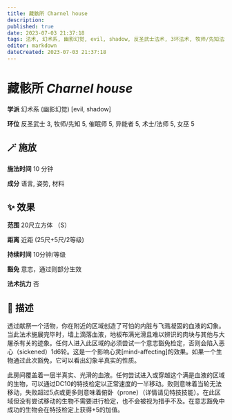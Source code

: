 ```yaml
---
title: 藏骸所 Charnel house
description: 
published: true
date: 2023-07-03 21:37:18
tags: 法术, 幻术系, 幽影幻觉, evil, shadow, 反圣武士法术, 3环法术, 牧师/先知法术, 5环法术, 催眠师法术, 异能者法术, 术士/法师法术, 女巫法术
editor: markdown
dateCreated: 2023-07-03 21:37:18
---
```


# **藏骸所** *Charnel house*

**学派** 幻术系 (幽影幻觉) \[evil, shadow\] 

**环位** 反圣武士 3, 牧师/先知 5, 催眠师 5, 异能者 5, 术士/法师 5, 女巫 5

## 🪄 施放

**施法时间** 10 分钟

**成分** 语言, 姿势, 材料

## ✨ 效果  

**范围** 20尺立方体 （S）

**距离** 近距 (25尺+5尺/2等级)  

**持续时间** 10分钟/等级 

**豁免** 意志，通过则部分生效

**法术抗力** 否

## 📖 描述

透过献祭一个活物，你在附近的区域创造了可怕的内脏与飞溅凝固的血液的幻象。当此法术施展完毕时，墙上滴落血液，地板布满光滑且难以辨识的肉块与其他与大屠杀有关的迹象。任何人进入此区域的必须尝试一个意志豁免检定，否则会陷入恶心（sickened）1d6轮。这是一个影响心灵[mind-affecting]的效果。如果一个生物通过此次豁免，它可以看出幻象半真实的性质。

此房间覆盖着一层半真实、光滑的血液。任何尝试进入或穿越这个满是血液的区域的生物，可以通过DC10的特技检定以正常速度的一半移动。败则意味着当轮无法移动，失败超过5点或更多则意味着俯卧（prone）（详情请见特技技能）。在此区域但没有尝试移动的生物不需要进行检定，也不会被视为措手不及。在意志豁免中成功的生物会在特技检定上获得+5的加值。
    